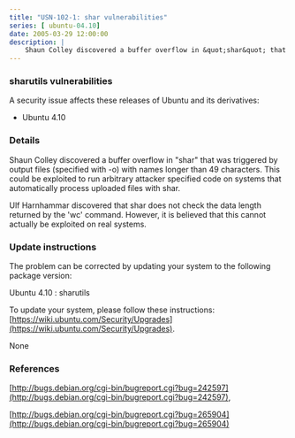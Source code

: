 ```yaml
---
title: "USN-102-1: shar vulnerabilities"
series: [ ubuntu-04.10]
date: 2005-03-29 12:00:00
description: |
    Shaun Colley discovered a buffer overflow in &quot;shar&quot; that was triggered by output files (specified with -o) with names longer than 49 characters. This could be exploited to run arbitrary attacker specified code on systems that automatically process uploaded files with shar.
--- 
```

 
### sharutils vulnerabilities

A security issue affects these releases of Ubuntu and its derivatives:

* Ubuntu 4.10

### Details

Shaun Colley discovered a buffer overflow in &quot;shar&quot; that was triggered by output files (specified with -o) with names longer than 49 characters. This could be exploited to run arbitrary attacker specified code on systems that automatically process uploaded files with shar.

Ulf Harnhammar discovered that shar does not check the data length returned by the &#39;wc&#39; command. However, it is believed that this cannot actually be exploited on real systems.

### Update instructions

The problem can be corrected by updating your system to the following package version:

Ubuntu 4.10
 : sharutils 

To update your system, please follow these instructions: [https://wiki.ubuntu.com/Security/Upgrades](https://wiki.ubuntu.com/Security/Upgrades).

None

### References

 [http://bugs.debian.org/cgi-bin/bugreport.cgi?bug=242597](http://bugs.debian.org/cgi-bin/bugreport.cgi?bug=242597), 

 [http://bugs.debian.org/cgi-bin/bugreport.cgi?bug=265904](http://bugs.debian.org/cgi-bin/bugreport.cgi?bug=265904)
 
